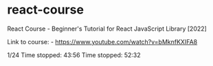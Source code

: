 # react-course
React Course - Beginner's Tutorial for React JavaScript Library [2022]

Link to course:
    - https://www.youtube.com/watch?v=bMknfKXIFA8

1/24
    Time stopped: 43:56
    Time stopped: 52:32
